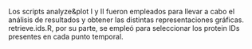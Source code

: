 Los scripts analyze&plot I y II fueron empleados para llevar a cabo el análisis de resultados y obtener las distintas 
representaciones gráficas. retrieve.ids.R, por su parte, se empleó para seleccionar los protein IDs presentes en cada 
punto temporal.
